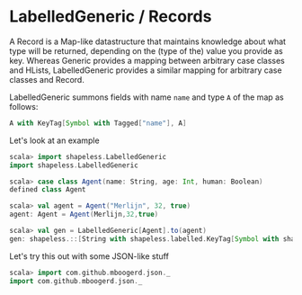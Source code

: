 # LabelledGeneric / Records

A Record is a Map-like datastructure that maintains knowledge about what type will be returned, depending
on the (type of the) value you provide as key. Whereas Generic provides a mapping between arbitrary case classes 
and HLists, LabelledGeneric provides a similar mapping for arbitrary case classes and Record.

LabelledGeneric summons fields with name `name` and type `A` of the map as follows:

```scala
A with KeyTag[Symbol with Tagged["name"], A]
```

Let's look at an example
```scala
scala> import shapeless.LabelledGeneric
import shapeless.LabelledGeneric

scala> case class Agent(name: String, age: Int, human: Boolean)
defined class Agent

scala> val agent = Agent("Merlijn", 32, true)
agent: Agent = Agent(Merlijn,32,true)

scala> val gen = LabelledGeneric[Agent].to(agent)
gen: shapeless.::[String with shapeless.labelled.KeyTag[Symbol with shapeless.tag.Tagged[String("name")],String],shapeless.::[Int with shapeless.labelled.KeyTag[Symbol with shapeless.tag.Tagged[String("age")],Int],shapeless.::[Boolean with shapeless.labelled.KeyTag[Symbol with shapeless.tag.Tagged[String("human")],Boolean],shapeless.HNil]]] = Merlijn :: 32 :: true :: HNil
```

Let's try this out with some JSON-like stuff

```scala
scala> import com.github.mboogerd.json._
import com.github.mboogerd.json._
```
